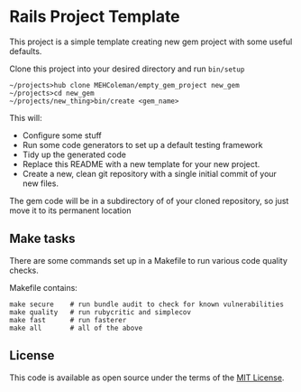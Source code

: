 # Rails Project Template

This project is a simple template creating new gem project with some useful
defaults.

Clone this project into your desired directory and run `bin/setup`
~~~
~/projects>hub clone MEHColeman/empty_gem_project new_gem
~/projects>cd new_gem
~/projects/new_thing>bin/create <gem_name>
~~~

This will:
  * Configure some stuff
  * Run some code generators to set up a default testing framework
  * Tidy up the generated code
  * Replace this README with a new template for your new project.
  * Create a new, clean git repository with a single initial commit of your new
    files.

The gem code will be in a subdirectory of of your cloned repository, so just
move it to its permanent location

## Make tasks
There are some commands set up in a Makefile to run various code quality
checks.

Makefile contains:
~~~
make secure    # run bundle audit to check for known vulnerabilities
make quality   # run rubycritic and simplecov
make fast      # run fasterer
make all       # all of the above
~~~

## License

This code is available as open source under the terms of the [MIT License](http://opensource.org/licenses/MIT).
